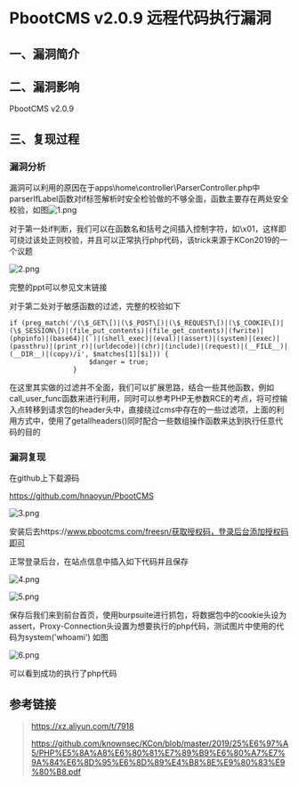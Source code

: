PbootCMS v2.0.9 远程代码执行漏洞
================================

一、漏洞简介
------------

二、漏洞影响
------------

PbootCMS v2.0.9

三、复现过程
------------

### 漏洞分析

漏洞可以利用的原因在于apps\\home\\controller\\ParserController.php中parserIfLabel函数对if标签解析时安全检验做的不够全面，函数主要存在两处安全校验，如图![1.png](./resource/PbootCMSv2.0.9远程代码执行漏洞/media/rId25.png)

对于第一处if判断，我们可以在函数名和括号之间插入控制字符，如\\x01，这样即可绕过该处正则校验，并且可以正常执行php代码，该trick来源于KCon2019的一个议题

![2.png](./resource/PbootCMSv2.0.9远程代码执行漏洞/media/rId26.png)

完整的ppt可以参见文末链接

对于第二处对于敏感函数的过滤，完整的校验如下

    if (preg_match('/(\$_GET\[)|(\$_POST\[)|(\$_REQUEST\[)|(\$_COOKIE\[)|(\$_SESSION\[)|(file_put_contents)|(file_get_contents)|(fwrite)|(phpinfo)|(base64)|(`)|(shell_exec)|(eval)|(assert)|(system)|(exec)|(passthru)|(print_r)|(urldecode)|(chr)|(include)|(request)|(__FILE__)|(__DIR__)|(copy)/i', $matches[1][$i])) {
                        $danger = true;
                    }

在这里其实做的过滤并不全面，我们可以扩展思路，结合一些其他函数，例如call\_user\_func函数来进行利用，同时可以参考PHP无参数RCE的考点，将可控输入点转移到请求包的header头中，直接绕过cms中存在的一些过滤项，上面的利用方式中，使用了getallheaders()同时配合一些数组操作函数来达到执行任意代码的目的

### 漏洞复现

在github上下载源码

https://github.com/hnaoyun/PbootCMS

![3.png](./resource/PbootCMSv2.0.9远程代码执行漏洞/media/rId28.png)

安装后去https://www.pbootcms.com/freesn/获取授权码，登录后台添加授权码即可

正常登录后台，在站点信息中插入如下代码并且保存

![4.png](./resource/PbootCMSv2.0.9远程代码执行漏洞/media/rId29.png)

![5.png](./resource/PbootCMSv2.0.9远程代码执行漏洞/media/rId30.png)

保存后我们来到前台首页，使用burpsuite进行抓包，将数据包中的cookie头设为assert，Proxy-Connection头设置为想要执行的php代码，测试图片中使用的代码为system(\'whoami\')
如图

![6.png](./resource/PbootCMSv2.0.9远程代码执行漏洞/media/rId31.png)

可以看到成功的执行了php代码

参考链接
--------

> https://xz.aliyun.com/t/7918
>
> https://github.com/knownsec/KCon/blob/master/2019/25%E6%97%A5/PHP%E5%8A%A8%E6%80%81%E7%89%B9%E6%80%A7%E7%9A%84%E6%8D%95%E6%8D%89%E4%B8%8E%E9%80%83%E9%80%B8.pdf
